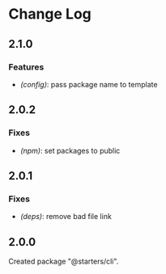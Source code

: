 # Change Log

## 2.1.0

### Features

- _(config)_: pass package name to template


## 2.0.2

### Fixes

- _(npm)_: set packages to public


## 2.0.1

### Fixes

- _(deps)_: remove bad file link


## 2.0.0

Created package "@starters/cli".

